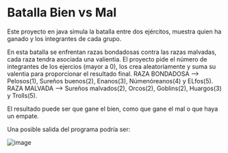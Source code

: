 # Batalla Bien vs Mal
Este proyecto en java simula la batalla entre dos ejércitos, muestra quien ha ganado y los integrantes de cada grupo.

En esta batalla se enfrentan razas bondadosas contra las razas malvadas, cada raza tendra asociada una valientia. El proyecto pide el número de integrantes de los ejercios (mayor a 0), los crea aleatoriamente y suma su valentia para proporcionar el resultado final.
    RAZA BONDADOSA --> Pelosos(1), Sureños buenos(2), Enanos(3), Númenóreanos(4) y ELfos(5).
    RAZA MALVADA --> Sureños malvados(2), Orcos(2), Goblins(2), Huargos(3) y Trolls(5).

El resultado puede ser que gane el bien, como que gane el mal o que haya un empate.

Una posible salida del programa podría ser:


![image](https://github.com/user-attachments/assets/de15e7c0-4f19-4343-8d52-5de07d5ef8ac)
